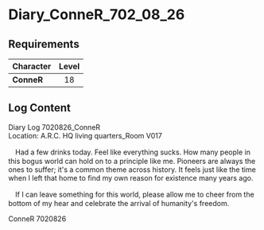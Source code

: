 # Diary_ConneR_702_08_26
## Requirements
|Character |Level|
|----------|:---:|
|**ConneR**| 18  |

## Log Content
Diary Log 7020826\_ConneR<br>
Location: A.R.C. HQ living quarters\_Room V017

　Had a few drinks today. Feel like everything sucks. How many people in this bogus world can hold on to a principle like me. Pioneers are always the ones to suffer; it's a common theme across history. It feels just like the time when I left that home to find my own reason for existence many years ago. 

　If I can leave something for this world, please allow me to cheer from the bottom of my hear and celebrate the arrival of humanity's freedom.

ConneR 7020826